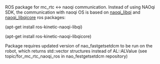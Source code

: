 ROS package for mc_rtc <-> naoqi communication.
Instead of using NAOqi SDK, the communication with naoqi OS is based on [naoqi_libqi](http://wiki.ros.org/naoqi_libqi) and [naoqi_libqicore](http://wiki.ros.org/naoqi_libqicore) ros packages:

(apt-get install ros-kinetic-naoqi-libqi)

(apt-get install ros-kinetic-naoqi-libqicore)

Package requires updated version of nao_fastgetsetdcm to be run on the robot, which returns std::vector structures instead of AL::ALValue (see topic/for_mc_rtc_naoqi_ros in nao_festgetsetdcm repository)

